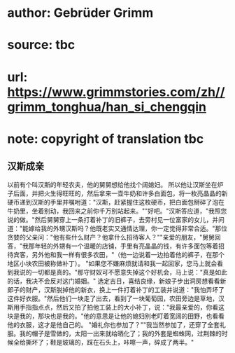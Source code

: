 # author: Gebrüder Grimm
# source: tbc
# url: https://www.grimmstories.com/zh//grimm_tonghua/han_si_chengqin
# note: copyright of translation tbc

## 汉斯成亲 

以前有个叫汉斯的年轻农夫，他的舅舅想给他找个阔媳妇。
所以他让汉斯坐在炉子后面，并把火生得旺旺的，然后拿来一壶牛奶和许多白面包，将一枚亮晶晶的新硬币递到汉斯的手里并嘱咐道："汉斯，赶紧握住这枚硬币，把白面包掰碎了泡在牛奶里，坐着别动，我回来之前你千万别站起来。""好吧。"汉斯答应道，"我照您说的做。"然后舅舅穿上一条打着补丁的旧裤子，去旁村见一位富家的女儿，并问道："能嫁给我的外甥汉斯吗？他既老实又通情达理，你一定觉得非常合适。"那位贪婪的父亲问："他有些什么财产？他拿什么招待客人？""亲爱的朋友，"舅舅回答，"我那年轻的外甥有一个温暖的店铺，手里有亮晶晶的钱，有许多面包等着招待宾客，另外他和我一样有很多农田，"（他一边说着一边拍着他的裤子，在那个地区小块农田被称做补丁）。
"如果您不嫌麻烦就请和我一起回家，您马上就会看到我说的一切都是真的。"那守财奴可不愿意失掉这个好机会，马上说："真是如此的话，我决不会反对这门婚姻。"
选定吉日，喜结良缘，新娘子步出洞房想看看新郎子的财产，汉斯脱掉他的新衣，换上一件打着补丁的工装并说道："我怕弄坏了这件好衣服。"然后他们一块走了出去，看到了一块葡萄园，农田旁边是草地，汉斯用手指指点点，然后又拍了拍他工装上的大小补丁，说："我最亲爱的，你看这块是我的，那块也是我的。"他的意思是让他的媳妇别老盯着宽阔的田野，也看看他的衣服，这才是他自己的。
"婚礼你也参加了？""我当然参加了，还穿了全套礼服。我的帽子是雪做的，太阳一出来就给晒化了；我的外套是蜘蛛网，过荆棘的时候全给撕坏了；鞋是玻璃的，踩在石头上，咔嚓一声，碎成了两半。"
